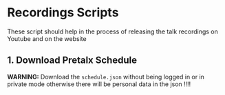 # Recordings Scripts

These script should help in the process of releasing the talk recordings on Youtube and on the website

## 1. Download Pretalx Schedule

**WARNING:** Download the `schedule.json` without being logged in or in private mode otherwise there will be personal data in the json !!!!

